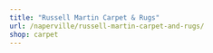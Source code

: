 ```yaml
---
title: "Russell Martin Carpet & Rugs"
url: /naperville/russell-martin-carpet-and-rugs/
shop: carpet
---
```


